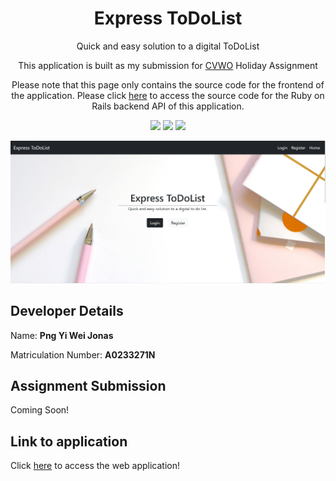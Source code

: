 <h1 align = "center">Express ToDoList</h2>
<p align = "center">Quick and easy solution to a digital ToDoList</p>
<p align = "center">
  This application is built as my submission for <a href = "https://www.comp.nus.edu.sg/~vwo/">CVWO</a> Holiday Assignment
</p>
<p align = "center">
  Please note that this page only contains the source code for the frontend of the application. Please click <a href = "https://github.com/Jonaspng/CVWO_backend"> here<a/> to access the source code for the Ruby on Rails backend API of this application.
</p>
<p align = "center">
  <img src = "https://img.shields.io/github/last-commit/Jonaspng/CVWO_frontend?logo=Github"/>
  <img src = "https://img.shields.io/github/forks/Jonaspng/cvwo_frontend?logo=Github"/>
  <img src = "https://img.shields.io/github/repo-size/Jonaspng/cvwo_frontend?logo=Github"/>
</p>

<p align = "center">
  <a href = "https://todolist-cvwo.herokuapp.com/">
    <img src = "https://raw.githubusercontent.com/Jonaspng/CVWO_frontend/main/public/homepage.png"/>    
  </a>
</p>

## Developer Details

Name: **Png Yi Wei Jonas**

Matriculation Number: **A0233271N**

## Assignment Submission

Coming Soon!

## Link to application

Click [here](https://todolist-cvwo.herokuapp.com/) to access the web application!

